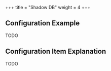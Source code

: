 +++
title = "Shadow DB"
weight = 4
+++

## Configuration Example

TODO

## Configuration Item Explanation

TODO
